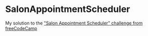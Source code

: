 # SalonAppointmentScheduler
My solution to the ["Salon Appointment Scheduler" challenge from freeCodeCamp](https://www.freecodecamp.org/learn/relational-database/build-a-salon-appointment-scheduler-project/build-a-salon-appointment-scheduler)

